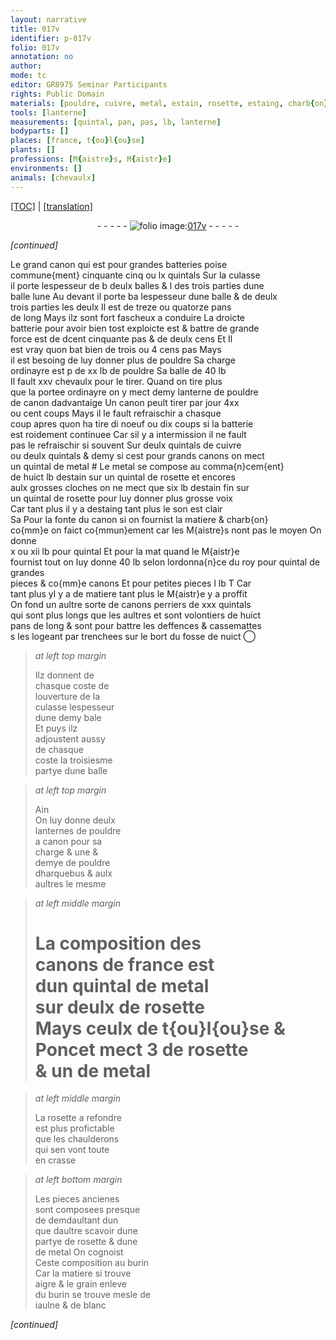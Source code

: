 ```yaml
---
layout: narrative
title: 017v
identifier: p-017v
folio: 017v
annotation: no
author:
mode: tc
editor: GR8975 Seminar Participants
rights: Public Domain
materials: [pouldre, cuivre, metal, estain, rosette, estaing, charb{on}]
tools: [lanterne]
measurements: [quintal, pan, pas, lb, lanterne]
bodyparts: []
places: [france, t{ou}l{ou}se]
plants: []
professions: [M{aistre}s, M{aistr}e]
environments: []
animals: [chevaulx]
---
```


<p><a href="{{ site.baseurl }}/diplomatic/">[TOC]</a> | <a href="{{ site.baseurl }}/texts/p-017v_tl/">[translation]</a></p><div class="folio" align="center">- - - - - <a href="http://gallica.bnf.fr/ark:/12148/btv1b10500001g/f40.image" target="_blank"><img src="https://cu-mkp.github.io/2017-workshop-edition/assets/photo-icon.png" alt="folio image: " style="display:inline-block; margin-bottom:-3px;"/>017v</a> - - - - - </div>  
 
*[continued]*
  
Le grand canon qui est pour grandes batteries poise<br/> commune{ment} cinquante cinq ou lx <span class="ms">quintal</span>s Sur la culasse<br/> il porte lespesseur de <span class="del">b</span> deulx balles & <span class="del">l</span> des trois parties dune<br/> balle <span class="add">lune</span> Au devant il porte <span class="del">ba</span> lespesseur dune balle & de <span class="del">deulx</span><br/> trois parties les deulx Il est de treze ou quatorze <span class="ms">pan</span>s<br/> de long Mays ilz sont fort fascheux a conduire La droicte<br/> batterie pour avoir bien tost exploicte <span class="del">est</span> & battre de grande<br/> force est de <span class="del">d</span>cent cinquante <span class="ms">pas</span> & de deulx cens <span class="del">Et</span> Il<br/> est vray quon bat bien de trois ou 4 cens <span class="ms">pas</span> Mays<br/> il est besoing de luy donner plus de <span class="m">pouldre</span> Sa charge<br/> ordinayre est <span class="del">p</span> de xx <span class="ms">lb</span> de <span class="m">pouldre</span> Sa balle de 40 <span class="ms">lb</span><br/> Il fault xxv <span class="al">chevaulx</span> pour le tirer. Quand on tire plus<br/> que la portee ordinayre on y mect demy <span class="ms"><span class="tl">lanterne</span></span> de <span class="m">pouldre</span><br/> de canon dadvantaige Un canon peult tirer par jour 4xx<br/> ou cent coups Mays il le fault refraischir a chasque<br/> coup apres quon ha tire <span class="del">di</span> noeuf ou dix coups si la batterie<br/> est roidement continuee Car sil y a intermission il ne fault<br/> pas le refraischir si souvent Sur deulx <span class="ms">quintal</span>s de <span class="m">cuivre</span><br/> ou deulx <span class="ms">quintal</span>s & demy si cest pour grands canons on mect<br/> un <span class="ms">quintal</span> de <span class="m">metal</span> <span class="add">#</span> Le <span class="m">metal</span> se compose au comma{n}cem{ent}<br/> de huict <span class="ms">lb</span> d<span class="m">estain</span> sur un <span class="ms">quintal</span> de <span class="m">rosette</span> et encores<br/> aulx grosses cloches on ne mect que six <span class="ms">lb</span> d<span class="m">estain</span> fin sur<br/> un <span class="ms">quintal</span> de <span class="m">rosette</span> pour luy donner plus grosse voix<br/> Car tant plus il y a d<span class="m">estaing</span> tant plus le son est clair<br/> <span class="del">Sa</span> Pour la fonte du canon si on fournist la matiere & <span class="m">charb{on}</span><br/> co{mm}e on faict co{mmun}ement car les <span class="pro">M{aistre}s</span> nont pas le moyen On donne<br/> x ou xii <span class="ms">lb</span> pour <span class="ms">quintal</span> Et <span class="del">pour la mat</span> quand le <span class="pro">M{aistr}e</span><br/> fournist tout on luy donne 40 <span class="ms">lb</span> <span class="add">selon lordonna{n}ce du roy</span> pour <span class="ms">quintal</span> de grandes<br/> pieces <span class="del">&</span> co{mm}e canons Et pour petites pieces l <span class="ms">lb</span> <span class="del">T</span> Car<br/> tant plus yl y a de matiere tant plus le <span class="pro">M{aistr}e</span> y a proffit<br/> On fond un aultre sorte de canons perriers de xxx <span class="ms">quintal</span>s<br/> qui sont plus longs que les aultres et sont volontiers de huict<br/> <span class="ms">pan</span>s de long & sont pour battre les deffences & cassemattes<br/> <span class="del">s</span> les logeant par trenchees sur le bort du fosse de nuict
 ◯ 
> *at left top margin*
> 
> 
>   Ilz donnent de<br/> chasque coste de<br/> louverture de la<br/> culasse lespesseur<br/> dune demy bale<br/> Et puys ilz<br/> adjoustent aussy<br/> de chasque<br/> coste la troisiesme<br/> partye dune balle
 
> *at left top margin*
> 
> 
>   <span class="del">Ain</span><br/> On luy donne deulx<br/> lanternes de <span class="m">pouldre</span><br/> a canon pour sa<br/> charge & une &<br/> demye de <span class="m">pouldre</span><br/> dharquebus & aulx<br/> aultres le mesme
 
> *at left middle margin*
> 
> 
>   # La composition des<br/> canons de <span class="pl">france</span> est<br/> dun quintal de metal<br/> sur deulx de <span class="m">rosette</span><br/> Mays ceulx de <span class="pl">t{ou}l{ou}se</span> &<br/> <span class="pn">Poncet</span> mect 3 de <span class="m">rosette</span><br/> & un de metal
 
> *at left middle margin*
> 
> 
>   La <span class="m">rosette</span> a refondre<br/> est plus profictable<br/> que les chaulderons<br/> qui sen vont toute<br/> en crasse
 
> *at left bottom margin*
> 
> 
>   Les pieces ancienes<br/> sont composees presque<br/> <span class="del">de dem</span>daultant dun<br/> que daultre scavoir dune<br/> partye de <span class="m">rosette</span> & dune<br/> de metal On cognoist<br/> Ceste composition au burin<br/> Car la matiere si trouve<br/> aigre & le grain enleve<br/> du burin se trouve mesle de<br/> iaulne & de blanc
 
*[continued]*
 
